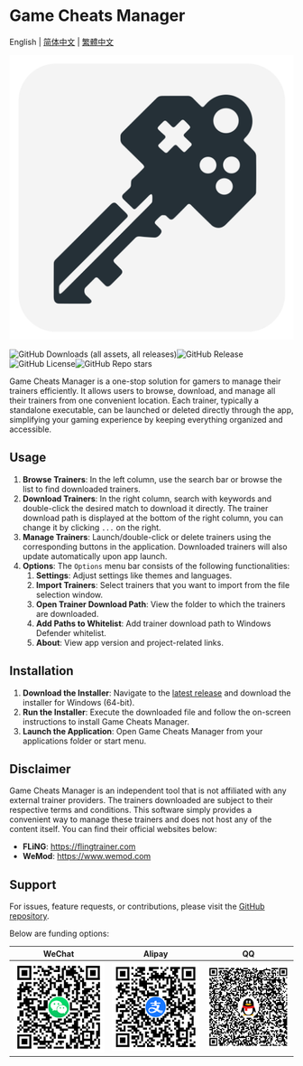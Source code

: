# Game Cheats Manager

English | [简体中文](./README_CN.md) | [繁體中文](./README_TW.md)

<img src="assets\logo.png" alt="Game Cheats Manager logo" style="zoom:50%;" />

![GitHub Downloads (all assets, all releases)](https://img.shields.io/github/downloads/dyang886/Game-Cheats-Manager/total)![GitHub Release](https://img.shields.io/github/v/release/dyang886/Game-Cheats-Manager?link=https%3A%2F%2Fgithub.com%2Fdyang886%2FGame-Cheats-Manager%2Freleases%2Flatest)![GitHub License](https://img.shields.io/github/license/dyang886/Game-Cheats-Manager)![GitHub Repo stars](https://img.shields.io/github/stars/dyang886/Game-Cheats-Manager?link=https%3A%2F%2Fgithub.com%2Fdyang886%2FGame-Cheats-Manager%2Fstargazers)

Game Cheats Manager is a one-stop solution for gamers to manage their trainers efficiently. It allows users to browse, download, and manage all their trainers from one convenient location. Each trainer, typically a standalone executable, can be launched or deleted directly through the app, simplifying your gaming experience by keeping everything organized and accessible.

## Usage

1. **Browse Trainers**: In the left column, use the search bar or browse the list to find downloaded trainers.
2. **Download Trainers**: In the right column, search with keywords and double-click the desired match to download it directly. The trainer download path is displayed at the bottom of the right column, you can change it by clicking `...` on the right.
3. **Manage Trainers**: Launch/double-click or delete trainers using the corresponding buttons in the application. Downloaded trainers will also update automatically upon app launch.
4. **Options**: The `Options` menu bar consists of the following functionalities:
   1. **Settings**: Adjust settings like themes and languages.
   2. **Import Trainers**: Select trainers that you want to import from the file selection window.
   3. **Open Trainer Download Path**: View the folder to which the trainers are downloaded.
   4. **Add Paths to Whitelist**: Add trainer download path to Windows Defender whitelist.
   5. **About**: View app version and project-related links.

## Installation

1. **Download the Installer**: Navigate to the [latest release](https://github.com/dyang886/Game-Cheats-Manager/releases) and download the installer for Windows (64-bit).
2. **Run the Installer**: Execute the downloaded file and follow the on-screen instructions to install Game Cheats Manager.
3. **Launch the Application**: Open Game Cheats Manager from your applications folder or start menu.

## Disclaimer

Game Cheats Manager is an independent tool that is not affiliated with any external trainer providers. The trainers downloaded are subject to their respective terms and conditions. This software simply provides a convenient way to manage these trainers and does not host any of the content itself. You can find their official websites below:

- **FLiNG**: https://flingtrainer.com
- **WeMod**: https://www.wemod.com

## Support

For issues, feature requests, or contributions, please visit the [GitHub repository](https://github.com/dyang886/Game-Cheats-Manager).

Below are funding options:

|                            WeChat                            |                            Alipay                            |                             QQ                             |
| :----------------------------------------------------------: | :----------------------------------------------------------: | :--------------------------------------------------------: |
| <img src="assets\wechat.png" alt="WeChat Pay" style="zoom:50%;" /> | <img src="assets\alipay.png" alt="Alipay" style="zoom:50%;" /> | <img src="assets\qq.png" alt="QQ Pay" style="zoom:50%;" /> |

